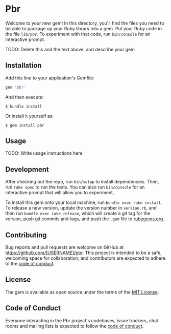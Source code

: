 # Pbr

Welcome to your new gem! In this directory, you'll find the files you need to be able to package up your Ruby library into a gem. Put your Ruby code in the file `lib/pbr`. To experiment with that code, run `bin/console` for an interactive prompt.

TODO: Delete this and the text above, and describe your gem

## Installation

Add this line to your application's Gemfile:

```ruby
gem 'pbr'
```

And then execute:

    $ bundle install

Or install it yourself as:

    $ gem install pbr

## Usage

TODO: Write usage instructions here

## Development

After checking out the repo, run `bin/setup` to install dependencies. Then, run `rake spec` to run the tests. You can also run `bin/console` for an interactive prompt that will allow you to experiment.

To install this gem onto your local machine, run `bundle exec rake install`. To release a new version, update the version number in `version.rb`, and then run `bundle exec rake release`, which will create a git tag for the version, push git commits and tags, and push the `.gem` file to [rubygems.org](https://rubygems.org).

## Contributing

Bug reports and pull requests are welcome on GitHub at https://github.com/[USERNAME]/pbr. This project is intended to be a safe, welcoming space for collaboration, and contributors are expected to adhere to the [code of conduct](https://github.com/[USERNAME]/pbr/blob/master/CODE_OF_CONDUCT.md).


## License

The gem is available as open source under the terms of the [MIT License](https://opensource.org/licenses/MIT).

## Code of Conduct

Everyone interacting in the Pbr project's codebases, issue trackers, chat rooms and mailing lists is expected to follow the [code of conduct](https://github.com/[USERNAME]/pbr/blob/master/CODE_OF_CONDUCT.md).
